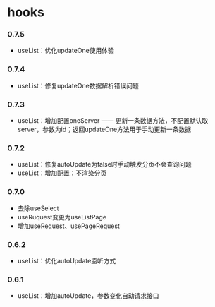 # hooks

### 0.7.5

- useList：优化updateOne使用体验

### 0.7.4

- useList：修复updateOne数据解析错误问题

### 0.7.3

- useList：增加配置oneServer —— 更新一条数据方法，不配置默认取server，参数为id；返回updateOne方法用于手动更新一条数据

### 0.7.2

- useList：修复autoUpdate为false时手动触发分页不会查询问题
- useList：增加配置：不渲染分页

### 0.7.0

- 去除useSelect
- useRuquest变更为useListPage
- 增加useRequest、usePageRequest

### 0.6.2

- useList：优化autoUpdate监听方式

### 0.6.1

- useList：增加autoUpdate，参数变化自动请求接口
